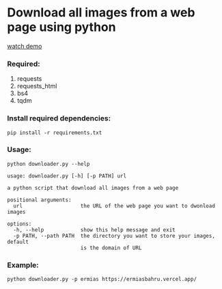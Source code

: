 # Download all images from a web page using python

[watch demo](https://vimeo.com/723951707)

### Required:

1. requests
2. requests_html
3. bs4
4. tqdm

### Install required dependencies:

```
pip install -r requirements.txt
```

### Usage:

```
python downloader.py --help
```

```
usage: downloader.py [-h] [-p PATH] url

a python script that download all images from a web page

positional arguments:
  url                   the URL of the web page you want to dwonload images

options:
  -h, --help            show this help message and exit
  -p PATH, --path PATH  the directory you want to store your images, default
                        is the domain of URL

```

### Example:

```
python downloader.py -p ermias https://ermiasbahru.vercel.app/
```